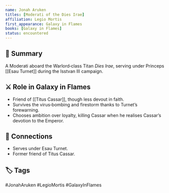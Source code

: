 ```yaml
---
name: Jonah Aruken
titles: [Moderati of the Dies Irae]
affiliation: Legio Mortis
first_appearance: Galaxy in Flames
books: [Galaxy in Flames]
status: encountered
---
```


## 🧠 Summary
A Moderati aboard the Warlord‑class Titan *Dies Irae*, serving under Princeps [[Esau Turnet]] during the Isstvan III campaign.

## ⚔️ Role in Galaxy in Flames
- Friend of [[Titus Cassar]], though less devout in faith.
- Survives the virus‑bombing and firestorm thanks to Turnet’s forewarning.
- Chooses ambition over loyalty, killing Cassar when he realises Cassar’s devotion to the Emperor.

## 🔗 Connections
- Serves under Esau Turnet.
- Former friend of Titus Cassar.

## 🏷︎ Tags
#JonahAruken #LegioMortis #GalaxyInFlames